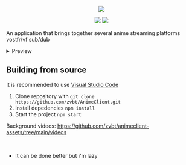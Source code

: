 <p align="center">
<img src="https://i.imgur.com/ILPk9ZC.png">
</p>
<p align="center">
	<a href="https://github.com/zvbt/AnimeClient/releases/latest"><img src="https://img.shields.io/github/v/release/zvbt/AnimeClient?style=for-the-badge"></a>
	<a href="https://github.com/zvbt/AnimeClient/releases"><img src="https://img.shields.io/github/downloads/zvbt/AnimeClient/total.svg?style=for-the-badge"></a>
</p>

An application that brings together several anime streaming platforms vostfr/vf sub/dub

<details>
  <summary>Preview</summary>
  <img src="https://i.imgur.com/zvAcPQ1.png"/>
  <summary>Discord RPC</summary>
  <img src="https://s3.us-east-1.wasabisys.com/e-zimagehosting/7ed0180f-b228-49a7-be1e-0183c1938777/6k27w8mi.png"/>
</details>

## Building from source

It is recommended to use [Visual Studio Code](https://code.visualstudio.com)

1. Clone repository with
   `git clone https://github.com/zvbt/AnimeClient.git`
2. Install depedencies `npm install`
3. Start the project `npm start`

Background videos: https://github.com/zvbt/animeclient-assets/tree/main/videos

<br>

- It can be done better but i'm lazy
